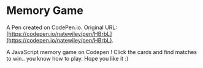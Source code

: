 # Memory Game

A Pen created on CodePen.io. Original URL: [https://codepen.io/natewiley/pen/HBrbL](https://codepen.io/natewiley/pen/HBrbL).

A JavaScript memory game on Codepen !
Click the cards and find matches to win.. you know how to play.
Hope you like it :)

